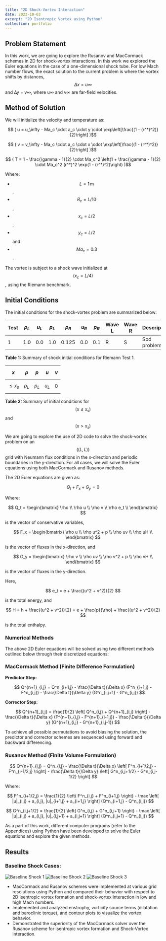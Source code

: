 ```yaml
---
title: "2D Shock-Vortex Interaction"
date: 2023-10-03
excerpt: "2D Isentropic Vortex using Python"
collection: portfolio
---
```


## Problem Statement

In this work, we are going to explore the Rusanov and MacCormack schemes in 2D for shock-vortex interactions. In this work we explored the Euler equations in the 
case of a one-dimensional shock tube. For low Mach number flows, the exact solution to the current problem is where the vortex shifts by distances, $$\Delta x = u∞$$ and ∆y = v∞, 
where u∞ and v∞ are far-field velocities.

## Method of Solution

We will initialize the velocity and temperature as:

$$ ( u = u_\infty - Ma_c \cdot a_c \cdot y \cdot \exp\left[\frac{(1 - (r^*)^2)}{2}\right] )$$

$$ ( v = v_\infty - Ma_c \cdot a_c \cdot x \cdot \exp\left[\frac{(1 - (r^*)^2)}{2}\right] )$$

$$ ( T = 1 - \frac{\gamma - 1}{2} \cdot Ma_c^2 \left(1 + \frac{\gamma - 1}{2} \cdot Ma_c^2 (r^*)^2 \exp(1 - (r^*)^2)\right) )$$

Where:
- $$ L = 1 \, \text{m} $$,
- $$ R_c = L/10 $$,
- $$ x_c = L/2 $$,
- $$ y_c = L/2 $$ and
- $$ Ma_c = 0.3 $$.

The vortex is subject to a shock wave initialized at $$( x_c = L/4 )$$, using the Riemann benchmark.

## Initial Conditions

The initial conditions for the shock-vortex problem are summarized below:

| Test | $$\rho_L$$ | $$ u_L $$ | $$ p_L $$ | $$ \rho_R $$ | $$ u_R $$ | $$ p_R $$ | Wave L | Wave R | Description        |
|------|--------------|-----------|-----------|--------------|-----------|-----------|--------|--------|--------------------|
| 1    | 1.0          | 0.0       | 1.0       | 0.125        | 0.0       | 0.1       | R      | S      | Sod problem         |

**Table 1:** Summary of shock initial conditions for Riemann Test 1.

| $$x$$ | $$\rho$$ | $$ p $$ | $$ u $$ | $$ v $$ |
|------|---------|------|------|-----|
| $$ \leq x_s$$ | $$\rho_L$$ | $$ p_L $$  | $$ u_L $$   | 0 |

**Table 2:** Summary of initial conditions for $$( x \leq x_s )$$ and $$( x > x_s )$$

We are going to explore the use of 2D code to solve the shock-vortex problem on an $$((L, L))$$ grid with Neumann flux conditions in the x-direction and 
periodic boundaries in the y-direction. For all cases, we will solve the Euler equations using both MacCormack and Rusanov methods.

The 2D Euler equations are given as:

$$
Q_t + F_x + G_y = 0
$$

Where:

$$
Q_t = 
\begin{bmatrix}
\rho \\
\rho u \\
\rho v \\
\rho e_t \\
\end{bmatrix}
$$

is the vector of conservative variables, 

$$
F_x = 
\begin{bmatrix}
\rho u \\
\rho u^2 + p \\
\rho uv \\
\rho uH \\
\end{bmatrix}
$$

is the vector of fluxes in the x-direction, and

$$
G_y = 
\begin{bmatrix}
\rho v \\
\rho uv \\
\rho v^2 + p \\
\rho vH \\
\end{bmatrix}
$$

is the vector of fluxes in the y-direction.

Here, 

$$
e_t = e + \frac{(u^2 + v^2)}{2}
$$

is the total energy, and

$$
H = h + \frac{(u^2 + v^2)}{2} = e + \frac{p}{\rho} + \frac{(u^2 + v^2)}{2}
$$

is the total enthalpy.

### Numerical Methods

The above 2D Euler equations will be solved using two different methods outlined below through their discretized equations:

### MacCormack Method (Finite Difference Formulation)

**Predictor Step:**

$$
Q^{n+1}_{i,j} = Q^n_{i+1,j} - \frac{\Delta t}{\Delta x} (F^n_{i+1,j} - F^n_{i,j}) - \frac{\Delta t}{\Delta y} (G^n_{i,j+1} - G^n_{i,j})
$$

**Corrector Step:**

$$
Q^{n+1}_{i,j} = \frac{1}{2} \left[ Q^n_{i,j} + Q^{n+1}_{i,j} \right] - \frac{\Delta t}{\Delta x} (F^{n+1}_{i,j} - F^{n+1}_{i-1,j}) - \frac{\Delta t}{\Delta y} (G^{n+1}_{i,j} - G^{n+1}_{i,j-1})
$$

To achieve all possible permutations to avoid biasing the solution, the predictor and corrector schemes are sequenced using forward and backward differencing.

### Rusanov Method (Finite Volume Formulation)

$$
Q^{n+1}_{i,j} = Q^n_{i,j} - \frac{\Delta t}{\Delta x} \left[ F^n_{i+1/2,j} - F^n_{i-1/2,j} \right] - \frac{\Delta t}{\Delta y} \left[ G^n_{i,j+1/2} - G^n_{i,j-1/2} \right]
$$

Where:

$$
F^n_{i+1/2,j} = \frac{1}{2} \left( F^n_{i,j} + F^n_{i+1,j} \right) - \max \left[ |u|_{i,j} + a_{i,j}, |u|_{i+1,j} + a_{i+1,j} \right] (Q^n_{i+1,j} - Q^n_{i,j})
$$

$$
G^n_{i,j+1/2} = \frac{1}{2} \left( G^n_{i,j} + G^n_{i,j+1} \right) - \max \left[ |u|_{i,j} + a_{i,j}, |u|_{i,j+1} + a_{i,j+1} \right] (Q^n_{i,j+1} - Q^n_{i,j})
$$

As a part of this work, different computer programs (refer to the Appendices) using Python have been developed to solve the Euler equations and explore the given methods.

## Results

### Baseline Shock Cases:

![Baseline Shock 1](/images/2dsv/bsc1.png)
![Baseline Shock 2](/images/2dsv/bsc2.png)
![Baseline Shock 3](/images/2dsv/bsc3.png)

* MacCormack and Rusanov schemes were implemented at various grid resolutions using Python and compared
	their behavior with respect to 2D Isentropic vortex formation and shock-vortex interaction in low and high Mach
	numbers.
* Implemented and analyzed enstrophy, vorticity source terms (dilatation and baroclinic torque), and contour
	plots to visualize the vortex behavior.
* Demonstrated the superiority of the MacCormack solver over the Rusanov scheme for isentropic vortex formation
	and Shock-Vortex interaction.